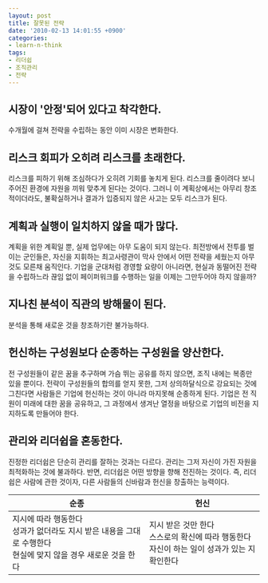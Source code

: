 ```yaml
---
layout: post
title: 잘못된 전략
date: '2010-02-13 14:01:55 +0900'
categories:
- learn-n-think
tags:
- 리더쉽
- 조직관리
- 전략
---
```


## 시장이 '안정'되어 있다고 착각한다.

수개월에 걸쳐 전략을 수립하는 동안 이미 시장은 변화한다.

## 리스크 회피가 오히려 리스크를 초래한다.

리스크를 피하기 위해 조심하다가 오히려 기회를 놓치게 된다. 리스크를 줄이려다 보니 주어진 환경에 자원을 끼워 맞추게 된다는 것이다. 그러니 이 계획상에서는 아무리 창조적이더라도, 불확실하거나 결과가 입증되지 않은 사고는 모두 리스크가 된다.

## 계획과 실행이 일치하지 않을 때가 많다.

계획을 위한 계획일 뿐, 실제 업무에는 아무 도움이 되지 않는다. 최전방에서 전투를 벌이는 군인들은, 자신을 지휘하는 최고사령관이 막사 안에서 어떤 전략을 세웠는지 아무것도 모른채 움직인다. 기업을 군대처럼 경영할 요량이 아니라면, 현실과 동떨어진 전략을 수립하느라 끊임 없이 페이퍼워크를 수행하는 일을 이제는 그만두어야 하지 않을까?

## 지나친 분석이 직관의 방해물이 된다.

분석을 통해 새로운 것을 창조하기란 불가능하다.

## 헌신하는 구성원보다 순종하는 구성원을 양산한다.

전 구성원들이 같은 꿈을 추구하며 가슴 뛰는 공유를 하지 않으면, 조직 내에는 복종만 있을 뿐이다. 전략이 구성원들의 합의를 얻지 못한, 그저 상의하달식으로 강요되는 것에 그친다면 사람들은 기업에 헌신하는 것이 아니라 마지못해 순종하게 된다. 기업은 전 직원이 미래에 대한 꿈을 공유하고, 그 과정에서 생겨난 열정을 바탕으로 기업의 비전을 지지하도록 만들어야 한다.

## 관리와 리더쉽을 혼동한다.

진정한 리더쉽은 단순히 관리를 잘하는 것과는 다르다. 관리는 그저 자신이 가진 자원을 최적화하는 것에 불과하다. 반면, 리더쉽은 어떤 방향을 향해 전진하는 것이다. 즉, 리더쉽은 사람에 관한 것이자, 다른 사람들의 신바람과 헌신을 창출하는 능력이다.

 순종	|헌신
 ---|---
 지시에 따라 행동한다<br/>성과가 없더라도 지시 받은 내용을 그대로 수행한다<br/>현실에 맞지 않을 경우 새로운 것을 한다<br/>|지시 받은 것만 한다<br/>스스로의 확신에 따라 행동한다<br/>자신이 하는 일이 성과가 있는 지 확인한다<br/>
